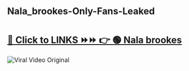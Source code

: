
 ## Nala_brookes-Only-Fans-Leaked

# <h2><a href="https://clipsfans.com/Nala_brookes&ref=git">🔗 Click to LINKS ⏩⏩ 👉 🟢 Nala brookes </a></h2>

<a href="https://clipsfans.com/Nala_brookes&ref=git" rel="nofollow" data-target="animated-image.originalLink"><img src="https://i.ibb.co.com/xMMVF88/686577567.gif" alt="Viral Video Original" style="max-width: 100%; display: inline-block;" data-target="animated-image.originalImage"></a>
